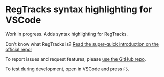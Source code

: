 # RegTracks syntax highlighting for VSCode

Work in progress. Adds syntax highlighting for RegTracks.

Don't know what RegTracks is? [Read the super-quick introduction on the official repo!](https://github.com/regtracks/regtracks)

To report issues and request features, please [use the GitHub repo](https://github.com/regtracks/vscode).

To test during development, open in VSCode and press `F5`.
